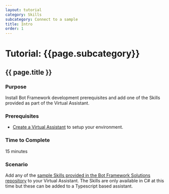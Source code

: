 ```yaml
---
layout: tutorial
category: Skills
subcategory: Connect to a sample
title: Intro
order: 1
---
```


# Tutorial: {{page.subcategory}} 

## {{ page.title }}

### Purpose

Install Bot Framework development prerequisites and add one of the Skills provided as part of the Virtual Assistant.

### Prerequisites

- [Create a Virtual Assistant]({{site.baseurl}}/virtual-assistant/tutorials/create-assistant/csharp/1-intro) to setup your environment.

### Time to Complete

15 minutes

### Scenario

Add any of the [sample Skills provided in the Bot Framework Solutions repository]({{site.repo}}/tree/master/skills/csharp) to your Virtual Assistant. The Skills are only available in C# at this time but these can be added to a Typescript based assistant.